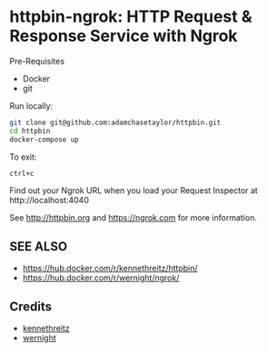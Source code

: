 # httpbin-ngrok: HTTP Request & Response Service with Ngrok


Pre-Requisites
- Docker
- git

Run locally:
```sh
git clone git@github.com:adamchasetaylor/httpbin.git
cd httpbin
docker-compose up
```

To exit:
```sh
ctrl+c
```
Find out your Ngrok URL when you load your Request Inspector at http://localhost:4040

See http://httpbin.org and https://ngrok.com for more information.

## SEE ALSO
- https://hub.docker.com/r/kennethreitz/httpbin/
- https://hub.docker.com/r/wernight/ngrok/

## Credits
- [kennethreitz](https://github.com/postmanlabs/httpbin)
- [wernight](https://github.com/wernight/docker-ngrok)


